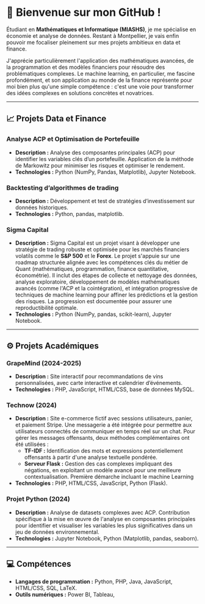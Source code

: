 # 👋 Bienvenue sur mon GitHub !

Étudiant en **Mathématiques et Informatique (MIASHS)**, je me spécialise en économie et analyse de données. Restant à Montpellier, je vais enfin pouvoir me focaliser pleinement sur mes projets ambitieux en data et finance.

J'apprécie particulièrement l'application des mathématiques avancées, de la programmation et des modèles financiers pour résoudre des problématiques complexes. 
Le machine learning, en particulier, me fascine profondément, et son application au monde de la finance représente pour moi bien plus qu'une simple compétence : c'est une voie pour transformer des idées complexes en solutions concrètes et novatrices.

---

## 📈 Projets Data et Finance

### **Analyse ACP et Optimisation de Portefeuille**
- **Description :** Analyse des composantes principales (ACP) pour identifier les variables clés d’un portefeuille. Application de la méthode de Markowitz pour minimiser les risques et optimiser le rendement.
- **Technologies :** Python (NumPy, Pandas, Matplotlib), Jupyter Notebook.

### **Backtesting d’algorithmes de trading**
- **Description :** Développement et test de stratégies d’investissement sur données historiques.
- **Technologies :** Python, pandas, matplotlib.

### **Sigma Capital**
- **Description :** Sigma Capital est un projet visant à développer une stratégie de trading robuste et optimisée pour les marchés financiers volatils comme le **S&P 500** et le **Forex**.
  Le projet s'appuie sur une roadmap structurée alignée avec les compétences clés du métier de Quant (mathématiques, programmation, finance quantitative, économétrie). Il inclut des étapes de collecte et nettoyage des données, analyse exploratoire, développement de modèles mathématiques avancés (comme l'ACP et la cointégration), et intégration progressive de techniques de machine learning pour affiner les prédictions et la gestion des risques. La progression est documentée pour assurer une reproductibilité optimale.
- **Technologies :** Python (NumPy, pandas, scikit-learn), Jupyter Notebook.

---

## ⚙️ Projets Académiques

### **GrapeMind (2024-2025)**
- **Description :** Site interactif pour recommandations de vins personnalisées, avec carte interactive et calendrier d’événements.
- **Technologies :** PHP, JavaScript, HTML/CSS, base de données MySQL.

### **Technow (2024)**
- **Description :** Site e-commerce fictif avec sessions utilisateurs, panier, et paiement Stripe. Une messagerie a été intégrée pour permettre aux utilisateurs connectés de communiquer en temps réel sur un chat. Pour gérer les messages offensants, deux méthodes complémentaires ont été utilisées :
  - **TF-IDF :** Identification des mots et expressions potentiellement offensants à partir d'une analyse textuelle pondérée.
  - **Serveur Flask :** Gestion des cas complexes impliquant des négations, en exploitant un modèle avancé pour une meilleure contextualisation. Première démarche incluant le machine Learning
- **Technologies :** PHP, HTML/CSS, JavaScript, Python (Flask).

### **Projet Python (2024)**
- **Description :** Analyse de datasets complexes avec ACP. Contribution spécifique à la mise en œuvre de l'analyse en composantes principales pour identifier et visualiser les variables les plus significatives dans un jeu de données environnemental.
- **Technologies :** Jupyter Notebook, Python (Matplotlib, pandas, seaborn).

---

## 💻 Compétences

- **Langages de programmation :** Python, PHP, Java, JavaScript, HTML/CSS, SQL, LaTeX.
- **Outils numériques :** Power BI, Tableau,
